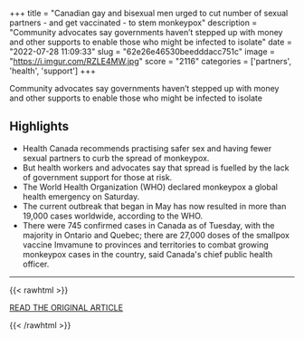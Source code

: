 +++
title = "Canadian gay and bisexual men urged to cut number of sexual partners - and get vaccinated - to stem monkeypox"
description = "Community advocates say governments haven’t stepped up with money and other supports to enable those who might be infected to isolate"
date = "2022-07-28 11:09:33"
slug = "62e26e46530beedddacc751c"
image = "https://i.imgur.com/RZLE4MW.jpg"
score = "2116"
categories = ['partners', 'health', 'support']
+++

Community advocates say governments haven’t stepped up with money and other supports to enable those who might be infected to isolate

## Highlights

- Health Canada recommends practising safer sex and having fewer sexual partners to curb the spread of monkeypox.
- But health workers and advocates say that spread is fuelled by the lack of government support for those at risk.
- The World Health Organization (WHO) declared monkeypox a global health emergency on Saturday.
- The current outbreak that began in May has now resulted in more than 19,000 cases worldwide, according to the WHO.
- There were 745 confirmed cases in Canada as of Tuesday, with the majority in Ontario and Quebec; there are 27,000 doses of the smallpox vaccine Imvamune to provinces and territories to combat growing monkeypox cases in the country, said Canada's chief public health officer.

---

{{< rawhtml >}}
  <p class="article-category">
    <a target="_blank" href="https://www.thestar.com/news/canada/2022/07/27/canadian-gay-and-bisexual-men-urged-to-cut-number-of-sexual-partners-and-get-vaccinated-to-stem-monkeypox.html">READ THE ORIGINAL ARTICLE</a>
  </p>
{{< /rawhtml >}}
